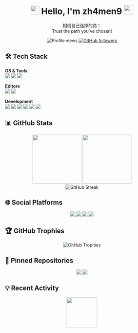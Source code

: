 <h1 align="center">
  <img src="https://slackmojis.com/emojis/12807-meow_attentionreverse/image/1643515259/meow_attentionreverse.png" width="28"/> 
  Hello, I'm zh4men9
  <img src="https://slackmojis.com/emojis/60881-meow_attention/image/1675028385/meow_attention.gif" width="30">
</h1>

<p align="center">
  相信自己选择的路！<br/>Trust the path you've chosen!
</p>

<p align="center">
  <img src="https://komarev.com/ghpvc/?username=zh4men9&color=blueviolet" alt="Profile views"/>
  <a href="https://github.com/zh4men9?tab=followers">
    <img alt="GitHub followers" src="https://img.shields.io/github/followers/zh4men9?color=green&logo=github">
  </a>
</p>

## 🛠️ Tech Stack

**OS & Tools**  
![](https://img.shields.io/badge/OS-Linux-informational?style=flat&logo=linux&logoColor=white)
![](https://img.shields.io/badge/OS-macOS-informational?style=flat&logo=apple&logoColor=white)
![](https://img.shields.io/badge/OS-Windows-informational?style=flat&logo=windows&logoColor=white)

**Editors**  
![](https://img.shields.io/badge/Editor-VSCode-informational?style=flat&logo=visual-studio-code&logoColor=white)
![](https://img.shields.io/badge/Editor-Cursor-informational?style=flat&logo=cursor&logoColor=white)

**Development**  
![](https://img.shields.io/badge/Code-Python-informational?style=flat&logo=python&logoColor=white)
![](https://img.shields.io/badge/Framework-Flask-informational?style=flat&logo=flask&logoColor=white)
![](https://img.shields.io/badge/Framework-PyTorch-informational?style=flat&logo=pytorch&logoColor=white)
![](https://img.shields.io/badge/Runtime-Node.js-informational?style=flat&logo=node.js&logoColor=white)
![](https://img.shields.io/badge/Framework-Vue.js-informational?style=flat&logo=vue.js&logoColor=white)
![](https://img.shields.io/badge/Framework-React-informational?style=flat&logo=react&logoColor=white)

## 📊 GitHub Stats

<div align="center">
  <img height="160em" src="https://github-readme-stats.vercel.app/api?username=zh4men9&show_icons=true&theme=radical&include_all_commits=true&count_private=true"/>
  <img height="160em" src="https://github-readme-stats.vercel.app/api/top-langs/?username=zh4men9&layout=compact&theme=radical"/>
</div>

<div align="center">
  <img src="https://github-readme-streak-stats.herokuapp.com/?user=zh4men9&theme=radical" alt="GitHub Streak"/>
</div>

## 🌐 Social Platforms

<p align="center">
  <a href="https://blog.csdn.net/qq_32614873" target="_blank">
    <img src="https://img.shields.io/badge/CSDN-%23FF4F5B.svg?style=for-the-badge&logo=c&logoColor=white"/>
  </a>
  <a href="https://www.zhihu.com/people/That_Little-Chen" target="_blank">
    <img src="https://img.shields.io/badge/Zhihu-%230077FF.svg?style=for-the-badge&logo=zhihu&logoColor=white"/>
  </a>
  <a href="mailto:cheney.cup@gmail.com">
    <img src="https://img.shields.io/badge/Gmail-D14836?style=for-the-badge&logo=gmail&logoColor=white"/>
  </a>
  <a href="mailto:zh4men9@163.com">
    <img src="https://img.shields.io/badge/163-Mail-0078D4?style=for-the-badge"/>
  </a>
</p>

## 🏆 GitHub Trophies

<div align="center">
  <img src="https://github-profile-trophy.vercel.app/?username=zh4men9&theme=radical&row=2&column=4" alt="GitHub Trophies"/>
</div>

## 📌 Pinned Repositories

<!-- 自动获取顶置仓库（需要设置仓库的 "pin" 状态） -->
<div align="center">
  <a href="https://github.com/zh4men9/your-repo-1">
    <img src="https://github-readme-stats.vercel.app/api/pin/?username=zh4men9&repo=your-repo-1&theme=radical" />
  </a>
  <a href="https://github.com/zh4men9/your-repo-2">
    <img src="https://github-readme-stats.vercel.app/api/pin/?username=zh4men9&repo=your-repo-2&theme=radical" />
  </a>
</div>

## 💡 Recent Activity

<!-- 配置方法见下方说明 -->
<!--RECENT_ACTIVITY:start-->
<!-- 这里会自动生成最近活动 -->
<!--RECENT_ACTIVITY:end-->

<div align="center">
  <img src="https://slackmojis.com/emojis/12905-meow_partyparrot/image/1643515336/meow_partyparrot.gif" width="100"/>
</div>

